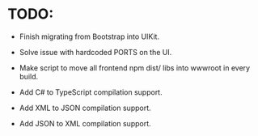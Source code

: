 # TODO:

- Finish migrating from Bootstrap into UIKit.

- Solve issue with hardcoded PORTS on the UI.

- Make script to move all frontend npm dist/ libs into wwwroot in every build.

- Add C# to TypeScript compilation support.

- Add XML to JSON compilation support.

- Add JSON to XML compilation support.
